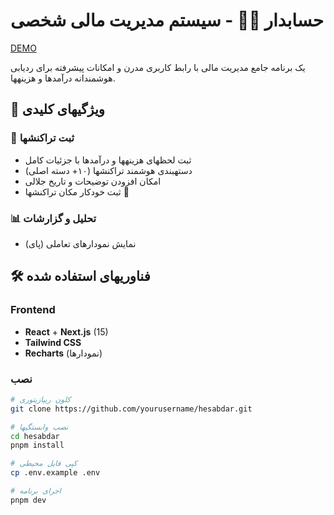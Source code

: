 # حسابدار 👨💼 - سیستم مدیریت مالی شخصی
[DEMO](https://accounting-three-peach.vercel.app/)

یک برنامه جامع مدیریت مالی با رابط کاربری مدرن و امکانات پیشرفته برای ردیابی هوشمندانه درآمدها و هزینهها.

## 🌟 ویژگیهای کلیدی

### 📝 ثبت تراکنشها
- ثبت لحظهای هزینهها و درآمدها با جزئیات کامل
- دستهبندی هوشمند تراکنشها (۱۰+ دسته اصلی)
- امکان افزودن توضیحات و تاریخ جلالی
- ثبت خودکار مکان تراکنشها 📍

### 📊 تحلیل و گزارشات
- نمایش نمودارهای تعاملی (پای)

## 🛠 فناوریهای استفاده شده

### Frontend
- **React** + **Next.js** (15)
- **Tailwind CSS** 
- **Recharts** (نمودارها)




### نصب
```bash
# کلون ریپازیتوری
git clone https://github.com/yourusername/hesabdar.git

# نصب وابستگیها
cd hesabdar
pnpm install

# کپی فایل محیطی
cp .env.example .env

# اجرای برنامه
pnpm dev
